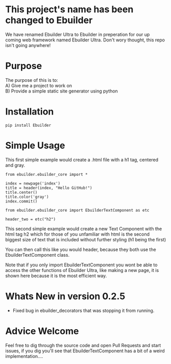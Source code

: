 # This project's name has been changed to Ebuilder
We have renamed Ebuilder Ultra to Ebuilder in preperation for our up coming web framework
named Ebuilder Ultra. Don't wory thought, this repo isn't going anywhere!
# Purpose
The purpose of this is to:<br>
  A) Give me a project to work on<br>
  B) Provide a simple static site generator using python<br>
# Installation
`pip install Ebuilder`
 # Simple Usage
 This first simple example would create a .html file with a h1 tag, centered and gray.
  
 ```
 from ebuilder.ebuilder_core import *
 
 index = newpage('index')
 title = header(index, "Hello GitHub!")
 title.center()
 title.color('gray')
 index.commit()
 ```
  
```
from ebuilder.ebuilder_core import EbuilderTextComponent as etc
  
header_two = etc("h2")
```
This second simple example would create a new Text Component with the html tag h2 which for those of you unfamiliar with 
html is the second biggest size of text that is included without further styling (h1 being the first)

You can then call this like you would header, because they both use the EbuilderTextComponent class.

Note that if you only import EbuilderTextComponent you wont be able to 
access the other functions of Ebuilder Ultra, like making a new page, it is shown here
because it is the most efficient way.

# Whats New in version 0.2.5
* Fixed bug in ebuilder_decorators that was stopping it from running.
# Advice Welcome
Feel free to dig through the source code and open Pull Requests and start issues, if you dig you'll see that EbuilderTextComponent 
has a bit of a weird implementation....
